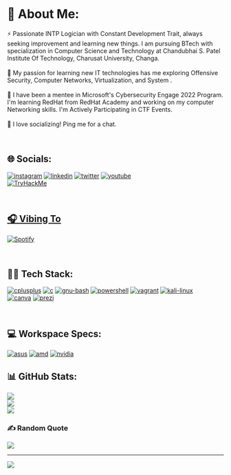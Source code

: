 # 🔮 About Me:
⚡ Passionate INTP Logician with Constant Development Trait, always seeking improvement and learning new things. I am pursuing BTech with specialization in Computer Science and Technology at Chandubhai S. Patel Institute Of Technology, Charusat University, Changa.<br><br>🌱 My passion for learning new IT technologies has me exploring Offensive Security, Computer Networks, Virtualization, and System .<br><br>🔭 I have been a mentee in Microsoft's Cybersecurity Engage 2022 Program. I'm learning RedHat from RedHat Academy and working on my computer Networking skills. I'm Actively Participating in CTF Events. <br><br>💬 I love socializing! Ping me for a chat.

<br />

## 🌐 Socials:
<a href='https://instagram.com/h3tson1' target="_blank"><img alt='instagram' src='https://img.shields.io/badge/instagram-100000?style=for-the-badge&logo=instagram&logoColor=white&labelColor=000000&color=D94662'/></a>
<a href='https://www.linkedin.com/in/het-soni/' target="_blank"><img alt='linkedin' src='https://img.shields.io/badge/linkedin-100000?style=for-the-badge&logo=linkedin&logoColor=white&labelColor=000000&color=0F79B1'/></a>
<a href='https://twitter.com/h3tson1' target="_blank"><img alt='twitter' src='https://img.shields.io/badge/twitter-100000?style=for-the-badge&logo=twitter&logoColor=white&labelColor=000000&color=289EE7'/></a>
<a href='https://www.youtube.com/channel/UCIT6glDN1AhIM3XLe5OF5Gg' target="_blank"><img alt='youtube' src='https://img.shields.io/badge/youtube-100000?style=for-the-badge&logo=youtube&logoColor=white&labelColor=000000&color=F40F0F'/></a>
<br>
<a href='https://tryhackme.com/p/hetsoni' target="_blank"><img src="https://tryhackme-badges.s3.amazonaws.com/hetsoni.png" alt="TryHackMe">

<br />
  
## 🎧 Vibing To 
  [![Spotify](https://spotify-now-playing-six-puce.vercel.app/api/spotify/?background_color=0d1117&border_color=ffffff)](https://open.spotify.com/user/lss4xc96584lsajpj04d026tk)
  
<br />
  
## 👨‍💻 Tech Stack:
<a href='https://www.w3schools.com/cpp' target="_blank"><img alt='cplusplus' src='https://img.shields.io/badge/C++-100000?style=for-the-badge&logo=cplusplus&logoColor=white&labelColor=000000&color=00427E'/></a>
<a href='https://www.w3schools.com/c/' target="_blank"><img alt='c' src='https://img.shields.io/badge/C-100000?style=for-the-badge&logo=c&logoColor=white&labelColor=000000&color=035697'/></a> 
<a href='https://www.gnu.org/software/bash/' target="_blank"><img alt='gnu-bash' src='https://img.shields.io/badge/bash-100000?style=for-the-badge&logo=gnu-bash&logoColor=white&labelColor=000000&color=4EAA25'/></a>
<a href='https://docs.microsoft.com/en-us/powershell/' target="_blank"><img alt='powershell' src='https://img.shields.io/badge/powershell-100000?style=for-the-badge&logo=powershell&logoColor=white&labelColor=000000&color=256DB8'/></a> 
<a href='https://pop.system76.com/' target="_blank"><img alt='vagrant' src='https://img.shields.io/badge/vagrant-100000?style=for-the-badge&logo=vagrant&logoColor=white&labelColor=000000&color=104CAC'/></a>
<a href='https://www.kali.org/' target="_blank"><img alt='kali-linux' src='https://img.shields.io/badge/Kali_Linux-100000?style=for-the-badge&logo=kali-linux&logoColor=white&labelColor=black&color=black'/></a> 
<br>
<a href='canva.com' target="_blank"><img alt='canva' src='https://img.shields.io/badge/canva-100000?style=for-the-badge&logo=canva&logoColor=white&labelColor=000000&color=00C4CC'/></a>
<a href='https://prezi.com/' target="_blank"><img alt='prezi' src='https://img.shields.io/badge/Prezi-100000?style=for-the-badge&logo=prezi&logoColor=white&labelColor=000000&color=5A99F7'/></a>
  
<br />
  
## 💻 Workspace Specs:
<a href='' target="_blank"><img alt='asus' src='https://img.shields.io/badge/ROG-Strix_G15-100000?style=for-the-badge&logo=asus&logoColor=white&labelColor=000000&color=0071C5'/></a>
<a href='' target="_blank"><img alt='amd' src='https://img.shields.io/badge/AMD-Ryzen_7 4800H-100000?style=for-the-badge&logo=amd&logoColor=white&labelColor=000000&color=ED1C24'/></a>
<a href='' target="_blank"><img alt='nvidia' src='https://img.shields.io/badge/Nvidia-GTX_1650-100000?style=for-the-badge&logo=nvidia&logoColor=white&labelColor=000000&color=76B900'/></a>



## 📊 GitHub Stats:
![](https://github-readme-stats.vercel.app/api?username=hetsonii&theme=dark&hide_border=false&include_all_commits=false&count_private=false)<br/>
![](https://github-readme-streak-stats.herokuapp.com/?user=hetsonii&theme=dark&hide_border=false)<br/>
![](https://github-readme-stats.vercel.app/api/top-langs/?username=hetsonii&theme=dark&hide_border=false&include_all_commits=false&count_private=false&layout=compact)
  
  
### ✍️ Random Quote
![](https://quotes-github-readme.vercel.app/api?type=horizontal&theme=radical)

---
[![](https://visitcount.itsvg.in/api?id=hetsonii&label=Profile%20Views&pretty=false)](https://visitcount.itsvg.in)
